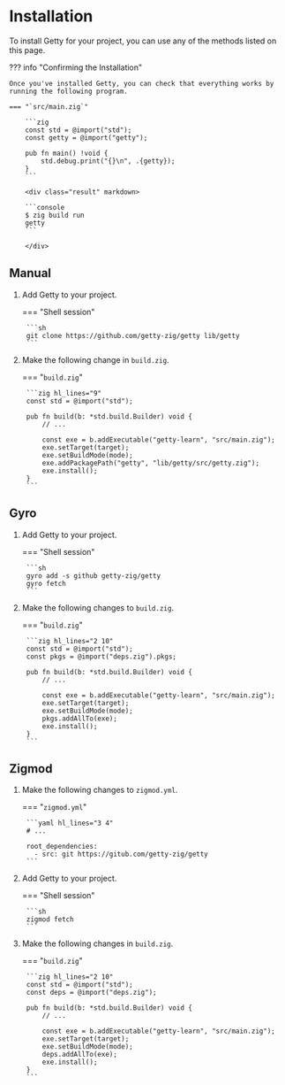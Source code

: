 # Installation

To install Getty for your project, you can use any of the methods listed on this page.

??? info "Confirming the Installation"

    Once you've installed Getty, you can check that everything works by running the following program.

    === "`src/main.zig`"

        ```zig
        const std = @import("std");
        const getty = @import("getty");

        pub fn main() !void {
            std.debug.print("{}\n", .{getty});
        }
        ```

        <div class="result" markdown>

        ```console
        $ zig build run
        getty
        ```

        </div>


## Manual

1. Add Getty to your project.

    === "Shell session"

        ```sh
        git clone https://github.com/getty-zig/getty lib/getty
        ```

2. Make the following change in `build.zig`.

    === "`build.zig`"

        ```zig hl_lines="9"
        const std = @import("std");

        pub fn build(b: *std.build.Builder) void {
            // ...

            const exe = b.addExecutable("getty-learn", "src/main.zig");
            exe.setTarget(target);
            exe.setBuildMode(mode);
            exe.addPackagePath("getty", "lib/getty/src/getty.zig");
            exe.install();
        }
        ```

## Gyro

1. Add Getty to your project.

    === "Shell session"

        ```sh
        gyro add -s github getty-zig/getty
        gyro fetch
        ```

2. Make the following changes to `build.zig`.

    === "`build.zig`"

        ```zig hl_lines="2 10"
        const std = @import("std");
        const pkgs = @import("deps.zig").pkgs;

        pub fn build(b: *std.build.Builder) void {
            // ...

            const exe = b.addExecutable("getty-learn", "src/main.zig");
            exe.setTarget(target);
            exe.setBuildMode(mode);
            pkgs.addAllTo(exe);
            exe.install();
        }
        ```

## Zigmod

1. Make the following changes to `zigmod.yml`.

    === "`zigmod.yml`"

        ```yaml hl_lines="3 4"
        # ...

        root_dependencies:
          - src: git https://gitub.com/getty-zig/getty
        ```

2. Add Getty to your project.

    === "Shell session"

        ```sh
        zigmod fetch
        ```

3. Make the following changes in `build.zig`.

    === "`build.zig`"

        ```zig hl_lines="2 10"
        const std = @import("std");
        const deps = @import("deps.zig");

        pub fn build(b: *std.build.Builder) void {
            // ...

            const exe = b.addExecutable("getty-learn", "src/main.zig");
            exe.setTarget(target);
            exe.setBuildMode(mode);
            deps.addAllTo(exe);
            exe.install();
        }
        ```
